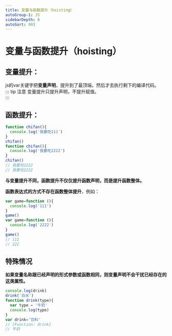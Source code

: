 ```yaml
---
title: 变量与函数提升（hoisting）
autoGroup-1: JS
sidebarDepth: 0
autoSort: 993
---
```


# 变量与函数提升（hoisting）

## 变量提升：
js的var关键字把**变量声明**，提升到了最顶端，然后才去执行剩下的编译代码。   
::: tip 注意
变量提升只提升声明，不提升赋值。   
:::

## 函数提升：  
```js
function chifan(){
  console.log('我要吃111')
}
chifan()
function chifan(){
  console.log('我要吃2222')
}
chifan()
// 我要吃2222
// 我要吃2222
```
**与变量提升不同，函数提升不仅仅提升函数声明，而是提升函数整体。**    

**函数表达式的方式不存在函数整体提升**，例如：
```js
var game=function (){
  console.log('111')
}
game()
var game=function (){
  console.log('2222')
}
game()
// 111
// 222
```

## 特殊情况
**如果变量名称跟已经声明的形式参数或函数相同，则变量声明不会干扰已经存在的这类属性。**     
```js
console.log(drink)
drink('白水')
function drink(type){
  var type = '牛奶'
  console.log(type)
}
var drink='饮料'
// [Function: drink]
// 牛奶
```  